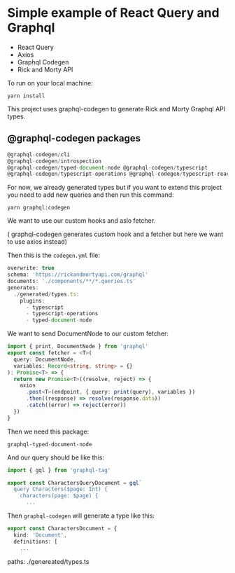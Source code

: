 # Simple example of React Query and Graphql

- React Query
- Axios
- Graphql Codegen
- Rick and Morty API

To run on your local machine:

`yarn install`

This project uses graphql-codegen to generate Rick and Morty Graphql API types.

## @graphql-codegen packages

```js
@graphql-codegen/cli
@graphql-codegen/introspection
@graphql-codegen/typed-document-node @graphql-codegen/typescript
@graphql-codegen/typescript-operations @graphql-codegen/typescript-react-query
```

For now, we already generated types but if you want to extend this project you need to add new queries and then run this command:

`yarn graphql:codegen`

We want to use our custom hooks and aslo fetcher.

( graphql-codegen generates custom hook and a fetcher but here we want to use axios instead)

Then this is the `codegen.yml` file:

```js
overwrite: true
schema: 'https://rickandmortyapi.com/graphql'
documents: './components/**/*.queries.ts'
generates:
  ./generated/types.ts:
    plugins:
      - typescript
      - typescript-operations
      - typed-document-node

```

We want to send DocumentNode to our custom fetcher:

```ts
import { print, DocumentNode } from 'graphql'
export const fetcher = <T>(
  query: DocumentNode,
  variables: Record<string, string> = {}
): Promise<T> => {
  return new Promise<T>((resolve, reject) => {
    axios
      .post<T>(endpoint, { query: print(query), variables })
      .then((response) => resolve(response.data))
      .catch((error) => reject(error))
  })
}
```

Then we need this package:

`graphql-typed-document-node`

And our query should be like this:

```ts
import { gql } from 'graphql-tag'

export const CharactersQueryDocument = gql`
  query Characters($page: Int) {
    characters(page: $page) {
      ...
```

Then `graphql-codegen` will generate a type like this:

```ts
export const CharactersDocument = {
  kind: 'Document',
  definitions: [
    ...
```

paths: ./genereated/types.ts
